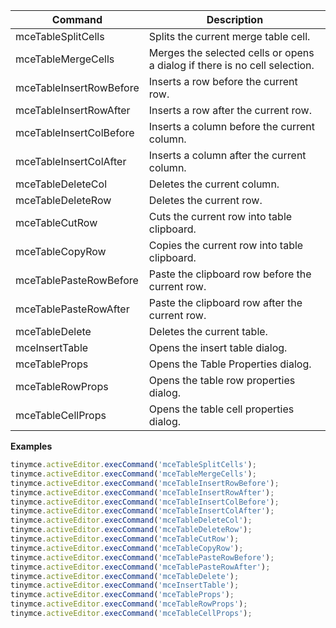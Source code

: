
| Command                 | Description                                                                |
| ----------------------- | -------------------------------------------------------------------------- |
| mceTableSplitCells      | Splits the current merge table cell.                                       |
| mceTableMergeCells      | Merges the selected cells or opens a dialog if there is no cell selection. |
| mceTableInsertRowBefore | Inserts a row before the current row.                                      |
| mceTableInsertRowAfter  | Inserts a row after the current row.                                       |
| mceTableInsertColBefore | Inserts a column before the current column.                                |
| mceTableInsertColAfter  | Inserts a column after the current column.                                 |
| mceTableDeleteCol       | Deletes the current column.                                                |
| mceTableDeleteRow       | Deletes the current row.                                                   |
| mceTableCutRow          | Cuts the current row into table clipboard.                                 |
| mceTableCopyRow         | Copies the current row into table clipboard.                               |
| mceTablePasteRowBefore  | Paste the clipboard row before the current row.                            |
| mceTablePasteRowAfter   | Paste the clipboard row after the current row.                             |
| mceTableDelete          | Deletes the current table.                                                 |
| mceInsertTable          | Opens the insert table dialog.                                             |
| mceTableProps           | Opens the Table Properties dialog.                                         |
| mceTableRowProps        | Opens the table row properties dialog.                                     |
| mceTableCellProps       | Opens the table cell properties dialog.                                    |

**Examples**

```js
tinymce.activeEditor.execCommand('mceTableSplitCells');
tinymce.activeEditor.execCommand('mceTableMergeCells');
tinymce.activeEditor.execCommand('mceTableInsertRowBefore');
tinymce.activeEditor.execCommand('mceTableInsertRowAfter');
tinymce.activeEditor.execCommand('mceTableInsertColBefore');
tinymce.activeEditor.execCommand('mceTableInsertColAfter');
tinymce.activeEditor.execCommand('mceTableDeleteCol');
tinymce.activeEditor.execCommand('mceTableDeleteRow');
tinymce.activeEditor.execCommand('mceTableCutRow');
tinymce.activeEditor.execCommand('mceTableCopyRow');
tinymce.activeEditor.execCommand('mceTablePasteRowBefore');
tinymce.activeEditor.execCommand('mceTablePasteRowAfter');
tinymce.activeEditor.execCommand('mceTableDelete');
tinymce.activeEditor.execCommand('mceInsertTable');
tinymce.activeEditor.execCommand('mceTableProps');
tinymce.activeEditor.execCommand('mceTableRowProps');
tinymce.activeEditor.execCommand('mceTableCellProps');
```